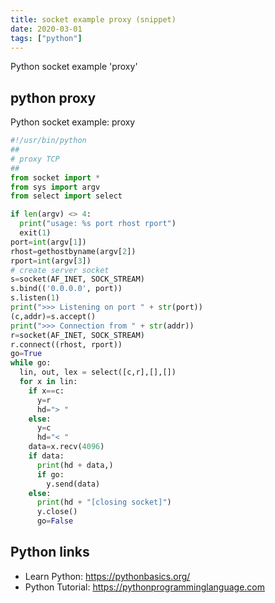 ```yaml
---
title: socket example proxy (snippet)
date: 2020-03-01
tags: ["python"]
---
```

Python socket example 'proxy'


## python proxy

Python socket example: proxy

```python
#!/usr/bin/python
##
# proxy TCP
##
from socket import *
from sys import argv
from select import select

if len(argv) <> 4:
  print("usage: %s port rhost rport")
  exit(1)
port=int(argv[1])
rhost=gethostbyname(argv[2])
rport=int(argv[3])
# create server socket
s=socket(AF_INET, SOCK_STREAM)
s.bind(('0.0.0.0', port))
s.listen(1)
print(">>> Listening on port " + str(port))
(c,addr)=s.accept()
print(">>> Connection from " + str(addr))
r=socket(AF_INET, SOCK_STREAM)
r.connect((rhost, rport))
go=True
while go:
  lin, out, lex = select([c,r],[],[])
  for x in lin:
    if x==c:
      y=r
      hd="> "
    else:
      y=c
      hd="< "
    data=x.recv(4096)
    if data:
      print(hd + data,)
      if go:
        y.send(data)
    else:
      print(hd + "[closing socket]")
      y.close()
      go=False


```

## Python links

- Learn Python: https://pythonbasics.org/
- Python Tutorial: https://pythonprogramminglanguage.com
